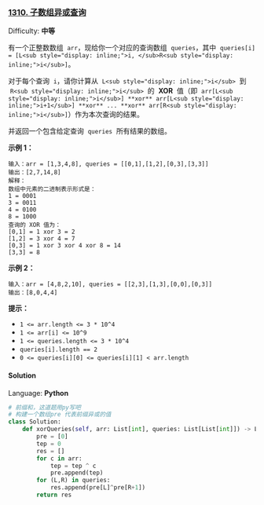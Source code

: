 ### [1310\. 子数组异或查询](https://leetcode-cn.com/problems/xor-queries-of-a-subarray/)

Difficulty: **中等**

有一个正整数数组  `arr`，现给你一个对应的查询数组  `queries`，其中  `queries[i] = [L<sub style="display: inline;">i, </sub>R<sub style="display: inline;">i</sub>]`。

对于每个查询  `i`，请你计算从  `L<sub style="display: inline;">i</sub>`  到  `R<sub style="display: inline;">i</sub>`  的  **XOR**  值（即  `arr[L<sub style="display: inline;">i</sub>] **xor** arr[L<sub style="display: inline;">i+1</sub>] **xor** ... **xor** arr[R<sub style="display: inline;">i</sub>]`）作为本次查询的结果。

并返回一个包含给定查询  `queries`  所有结果的数组。

**示例 1：**

```
输入：arr = [1,3,4,8], queries = [[0,1],[1,2],[0,3],[3,3]]
输出：[2,7,14,8]
解释：
数组中元素的二进制表示形式是：
1 = 0001
3 = 0011
4 = 0100
8 = 1000
查询的 XOR 值为：
[0,1] = 1 xor 3 = 2
[1,2] = 3 xor 4 = 7
[0,3] = 1 xor 3 xor 4 xor 8 = 14
[3,3] = 8
```

**示例 2：**

```
输入：arr = [4,8,2,10], queries = [[2,3],[1,3],[0,0],[0,3]]
输出：[8,0,4,4]
```

**提示：**

- `1 <= arr.length <= 3 * 10^4`
- `1 <= arr[i] <= 10^9`
- `1 <= queries.length <= 3 * 10^4`
- `queries[i].length == 2`
- `0 <= queries[i][0] <= queries[i][1] < arr.length`

#### Solution

Language: **Python**

```python
​# 前缀和，这道题用py写吧
# 构建一个数组pre 代表前缀异或的值
class Solution:
    def xorQueries(self, arr: List[int], queries: List[List[int]]) -> List[int]:
        pre = [0]
        tep = 0
        res = []
        for c in arr:
            tep = tep ^ c
            pre.append(tep)
        for (L,R) in queries:
            res.append(pre[L]^pre[R+1])
        return res
```
